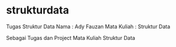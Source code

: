 # strukturdata
Tugas Struktur Data
Nama : Ady Fauzan
Mata Kuliah  : Struktur Data

Sebagai Tugas dan Project Mata Kuliah Struktur Data
